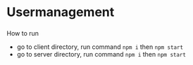 # Usermanagement
###
How to run
- go to client directory, run command `npm i` then `npm start`
- go to server directory, run command `npm i` then `npm start`
